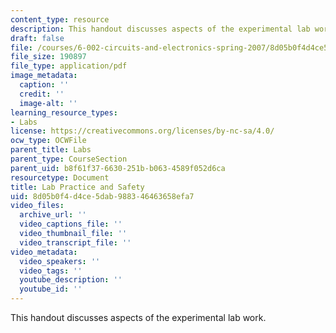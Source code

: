```yaml
---
content_type: resource
description: This handout discusses aspects of the experimental lab work.
draft: false
file: /courses/6-002-circuits-and-electronics-spring-2007/8d05b0f4d4ce5dab988346463658efa7_labpractices.pdf
file_size: 190897
file_type: application/pdf
image_metadata:
  caption: ''
  credit: ''
  image-alt: ''
learning_resource_types:
- Labs
license: https://creativecommons.org/licenses/by-nc-sa/4.0/
ocw_type: OCWFile
parent_title: Labs
parent_type: CourseSection
parent_uid: b8f61f37-6630-251b-b063-4589f052d6ca
resourcetype: Document
title: Lab Practice and Safety
uid: 8d05b0f4-d4ce-5dab-9883-46463658efa7
video_files:
  archive_url: ''
  video_captions_file: ''
  video_thumbnail_file: ''
  video_transcript_file: ''
video_metadata:
  video_speakers: ''
  video_tags: ''
  youtube_description: ''
  youtube_id: ''
---
```

This handout discusses aspects of the experimental lab work.